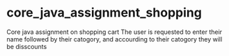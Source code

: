 # core_java_assignment_shopping
Core java assignment on shopping cart
The user is requested to enter their name followed by their catogory, and accourding to their catogory they will be disscounts 
